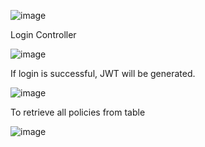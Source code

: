 
![image](https://github.com/user-attachments/assets/1b9d51c8-3182-4a12-81c3-1ea72f2a0209)

Login Controller

![image](https://github.com/user-attachments/assets/33829560-147c-4a8e-9ef3-9d67734539eb)

If login is successful, JWT will be generated.

![image](https://github.com/user-attachments/assets/32e01ebe-d91e-425e-8257-cc46896c6e33)

To retrieve all policies from table

![image](https://github.com/user-attachments/assets/eff0026f-3a23-4901-908e-dbd45043d00d)






